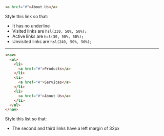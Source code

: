 ```html
<a href="#">About Us</a>
```

Style this link so that:

* It has no underline
* Visited links are `hsl(330, 50%, 50%);`
* Active links are `hsl(30, 50%, 50%);`
* Unvisited links are `hsl(240, 50%, 50%);`

---

```html
<nav>
  <ul>
    <li>
      <a href="#">Products</a>
    </li>
    <li>
      <a href="#">Services</a>
    </li>
    <li>
      <a href="#">About Us</a>
    </li>
  </ul>
</nav>
```

Style this list so that:

* The second and third links have a left margin of 32px
